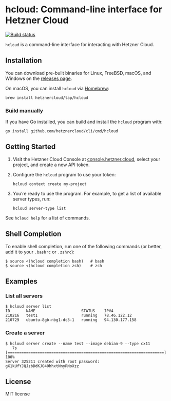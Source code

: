 # hcloud: Command-line interface for Hetzner Cloud

[![Build status](https://travis-ci.org/hetznercloud/cli.svg?branch=master)](https://travis-ci.org/hetznercloud/cli)

`hcloud` is a command-line interface for interacting with Hetzner Cloud.

## Installation

You can download pre-built binaries for Linux, FreeBSD, macOS, and Windows on
the [releases page](https://github.com/hetznercloud/cli/releases).

On macOS, you can install `hcloud` via [Homebrew](https://brew.sh/):

    brew install hetznercloud/tap/hcloud

### Build manually

If you have Go installed, you can build and install the `hcloud` program with:

    go install github.com/hetznercloud/cli/cmd/hcloud

## Getting Started

1.  Visit the Hetzner Cloud Console at [console.hetzner.cloud](https://console.hetzner.cloud/),
    select your project, and create a new API token.

2.  Configure the `hcloud` program to use your token:
    
        hcloud context create my-project

3.  You’re ready to use the program. For example, to get a list of available server
    types, run:
    
        hcloud server-type list

See `hcloud help` for a list of commands.

## Shell Completion

To enable shell completion, run one of the following commands (or better,
add it to your `.bashrc` or `.zshrc`):

```
$ source <(hcloud completion bash)   # bash
$ source <(hcloud completion zsh)    # zsh
```

## Examples

### List all servers

```
$ hcloud server list            
ID       NAME                    STATUS    IPV4
210216   test1                   running   78.46.122.12
210729   ubuntu-8gb-nbg1-dc3-1   running   94.130.177.158
```

### Create a server

```
$ hcloud server create --name test --image debian-9 --type cx11
   7s [====================================================================] 100%
Server 325211 created with root password: gX1kUfYJQJzbDdKJO40hhxtNnyRNoXzz
```

## License

MIT license
